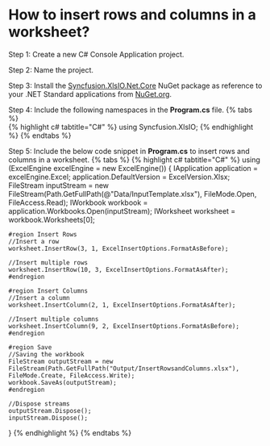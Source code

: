 # How to insert rows and columns in a worksheet?

Step 1: Create a new C# Console Application project.

Step 2: Name the project.

Step 3: Install the [Syncfusion.XlsIO.Net.Core](https://www.nuget.org/packages/Syncfusion.XlsIO.Net.Core) NuGet package as reference to your .NET Standard applications from [NuGet.org](https://www.nuget.org).

Step 4: Include the following namespaces in the **Program.cs** file.
{% tabs %}  
{% highlight c# tabtitle="C#" %}
using Syncfusion.XlsIO;
{% endhighlight %}
{% endtabs %}  

Step 5: Include the below code snippet in **Program.cs** to insert rows and columns in a worksheet.
{% tabs %}
{% highlight c# tabtitle="C#" %}
using (ExcelEngine excelEngine = new ExcelEngine())
{
	IApplication application = excelEngine.Excel;
	application.DefaultVersion = ExcelVersion.Xlsx;
	FileStream inputStream = new FileStream(Path.GetFullPath(@"Data/InputTemplate.xlsx"), FileMode.Open, FileAccess.Read);
	IWorkbook workbook = application.Workbooks.Open(inputStream);
	IWorksheet worksheet = workbook.Worksheets[0];

	#region Insert Rows
	//Insert a row
	worksheet.InsertRow(3, 1, ExcelInsertOptions.FormatAsBefore);

	//Insert multiple rows
	worksheet.InsertRow(10, 3, ExcelInsertOptions.FormatAsAfter);
	#endregion

	#region Insert Columns
	//Insert a column
	worksheet.InsertColumn(2, 1, ExcelInsertOptions.FormatAsAfter);

	//Insert multiple columns
	worksheet.InsertColumn(9, 2, ExcelInsertOptions.FormatAsBefore);
	#endregion

	#region Save
	//Saving the workbook
	FileStream outputStream = new FileStream(Path.GetFullPath("Output/InsertRowsandColumns.xlsx"), FileMode.Create, FileAccess.Write);
	workbook.SaveAs(outputStream);
	#endregion

	//Dispose streams
	outputStream.Dispose();
	inputStream.Dispose();
}
{% endhighlight %}
{% endtabs %} 